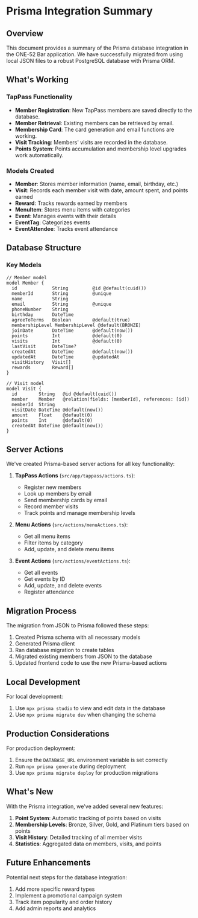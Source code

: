 # Prisma Integration Summary

## Overview

This document provides a summary of the Prisma database integration in the ONE-52 Bar application. We have successfully migrated from using local JSON files to a robust PostgreSQL database with Prisma ORM.

## What's Working

### TapPass Functionality

- **Member Registration**: New TapPass members are saved directly to the database.
- **Member Retrieval**: Existing members can be retrieved by email.
- **Membership Card**: The card generation and email functions are working.
- **Visit Tracking**: Members' visits are recorded in the database.
- **Points System**: Points accumulation and membership level upgrades work automatically.

### Models Created

- **Member**: Stores member information (name, email, birthday, etc.)
- **Visit**: Records each member visit with date, amount spent, and points earned
- **Reward**: Tracks rewards earned by members
- **MenuItem**: Stores menu items with categories
- **Event**: Manages events with their details
- **EventTag**: Categorizes events
- **EventAttendee**: Tracks event attendance

## Database Structure

### Key Models

```prisma
// Member model
model Member {
  id             String         @id @default(cuid())
  memberId       String         @unique
  name           String
  email          String         @unique
  phoneNumber    String
  birthday       DateTime
  agreeToTerms   Boolean        @default(true)
  membershipLevel MembershipLevel @default(BRONZE)
  joinDate       DateTime       @default(now())
  points         Int            @default(0)
  visits         Int            @default(0)
  lastVisit      DateTime?
  createdAt      DateTime       @default(now())
  updatedAt      DateTime       @updatedAt
  visitHistory   Visit[]
  rewards        Reward[]
}

// Visit model
model Visit {
  id        String   @id @default(cuid())
  member    Member   @relation(fields: [memberId], references: [id])
  memberId  String
  visitDate DateTime @default(now())
  amount    Float    @default(0)
  points    Int      @default(0)
  createdAt DateTime @default(now())
}
```

## Server Actions

We've created Prisma-based server actions for all key functionality:

1. **TapPass Actions** (`src/app/tappass/actions.ts`):
   - Register new members
   - Look up members by email
   - Send membership cards by email
   - Record member visits
   - Track points and manage membership levels

2. **Menu Actions** (`src/actions/menuActions.ts`):
   - Get all menu items
   - Filter items by category
   - Add, update, and delete menu items

3. **Event Actions** (`src/actions/eventActions.ts`):
   - Get all events
   - Get events by ID
   - Add, update, and delete events
   - Register attendance

## Migration Process

The migration from JSON to Prisma followed these steps:

1. Created Prisma schema with all necessary models
2. Generated Prisma client
3. Ran database migration to create tables
4. Migrated existing members from JSON to the database
5. Updated frontend code to use the new Prisma-based actions

## Local Development

For local development:

1. Use `npx prisma studio` to view and edit data in the database
2. Use `npx prisma migrate dev` when changing the schema

## Production Considerations

For production deployment:

1. Ensure the `DATABASE_URL` environment variable is set correctly
2. Run `npx prisma generate` during deployment
3. Use `npx prisma migrate deploy` for production migrations

## What's New

With the Prisma integration, we've added several new features:

1. **Point System**: Automatic tracking of points based on visits
2. **Membership Levels**: Bronze, Silver, Gold, and Platinum tiers based on points
3. **Visit History**: Detailed tracking of all member visits
4. **Statistics**: Aggregated data on members, visits, and points

## Future Enhancements

Potential next steps for the database integration:

1. Add more specific reward types
2. Implement a promotional campaign system
3. Track item popularity and order history
4. Add admin reports and analytics 